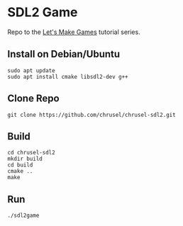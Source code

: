 # SDL2 Game

Repo to the [Let's Make Games](https://www.youtube.com/watch?v=QQzAHcojEKg&list=PLhfAbcv9cehhkG7ZQK0nfIGJC_C-wSLrx) tutorial series.

## Install on Debian/Ubuntu

    sudo apt update
    sudo apt install cmake libsdl2-dev g++

## Clone Repo

    git clone https://github.com/chrusel/chrusel-sdl2.git

## Build

    cd chrusel-sdl2
    mkdir build
    cd build
    cmake ..
    make

## Run

    ./sdl2game
